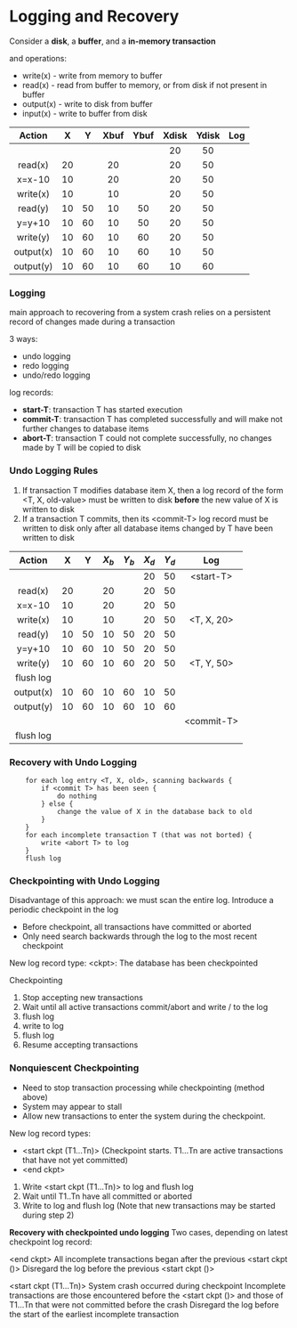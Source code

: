 
# Logging and Recovery
Consider a **disk**, a **buffer**, and a **in-memory transaction**

and operations:
- write(x) - write from memory to buffer
- read(x) - read from buffer to memory, or from disk if not present in buffer
- output(x) - write to disk from buffer 
- input(x) - write to buffer from disk

|   Action  |  X |  Y | Xbuf | Ybuf | Xdisk | Ydisk | Log |
|:---------:|:--:|:--:|:----:|:----:|:-----:|:-----:|:---:|
|           |    |    |      |      |   20  |   50  |     |
|  read(x)  | 20 |    |  20  |      |   20  |   50  |     |
|   x=x-10  | 10 |    |  20  |      |   20  |   50  |     |
|  write(x) | 10 |    |  10  |      |   20  |   50  |     |
|  read(y)  | 10 | 50 |  10  |  50  |   20  |   50  |     |
|   y=y+10  | 10 | 60 |  10  |  50  |   20  |   50  |     |
|  write(y) | 10 | 60 |  10  |  60  |   20  |   50  |     |
| output(x) | 10 | 60 |  10  |  60  |   10  |   50  |     |
| output(y) | 10 | 60 |  10  |  60  |   10  |   60  |     |

### Logging
main approach to recovering from a system crash relies on a persistent record of changes made during a transaction

3 ways:
- undo logging
- redo logging
- undo/redo logging

log records:
- **start-T**: transaction T has started execution
- **commit-T**: transaction T has completed successfully and will make not further changes to database items
- **abort-T**: transaction T could not complete successfully, no changes made by T will be copied to disk

### Undo Logging Rules
1. If transaction T modifies database item X, then a log record of the form <T, X, old-value> must be written to disk **before** the new value of X is written to disk
2. If a transaction T commits, then its \<commit-T\> log record must be written to disk only after all database items changed by T have been written to disk

| Action  |  X  |  Y  |$X_b$|$Y_b$|$X_d$|$Y_d$| Log |
|:-------:|:---:|:---:|:---:|:---:|:---:|:---:|:---:|
|         |     |     |     |     |20   |50   |\<start-T\>|
| read(x) |  20 |     |20   |     |20   |50   |     |
| x=x-10  |  10 |     |20   |     |20   |50   |     |
|write(x) |  10 |     |10   |     |20   |50   |\<T, X, 20\>|
| read(y) |  10 | 50  |10   | 50  |20   |50   |     |
| y=y+10  |  10 | 60  |10   | 50  |20   |50   |     |
|write(y) |  10 | 60  |10   | 60  |20   |50   |\<T, Y, 50\>|
|flush log|		|	  |     |     |     |     |     |
|output(x)|  10 | 60  |10   | 60  |10   |50   |     |
|output(y)|  10 | 60  |10   | 60  |10   |60   |     |
|         |     |     |     |     |     |     |\<commit-T\>|
|flush log|     |     |     |     |     |     |     |   

### Recovery with Undo Logging

		for each log entry <T, X, old>, scanning backwards {
			if <commit T> has been seen {
				do nothing
			} else {
				change the value of X in the database back to old
			}
		}
		for each incomplete transaction T (that was not borted) {
			write <abort T> to log
		}
		flush log

### Checkpointing with Undo Logging
Disadvantage of this approach: we must scan the entire log.
Introduce a periodic checkpoint in the log
- Before checkpoint, all transactions have committed or aborted
- Only need search backwards through the log to the most recent checkpoint

New log record type:
\<ckpt>: The database has been checkpointed

Checkpointing
1. Stop accepting new transactions
2. Wait until all active transactions commit/abort and write <commit T>/<abort T> to the log
3. flush log
4. write <ckpt> to log
5. flush log
6. Resume accepting transactions

### Nonquiescent Checkpointing
- Need to stop transaction processing while checkpointing (method above)
- System may appear to stall
- Allow new transactions to enter the system during the checkpoint.

New log record types:
- \<start ckpt (T1...Tn)> (Checkpoint starts. T1...Tn are active transactions that
have not yet committed)
- \<end ckpt>

1. Write \<start ckpt (T1...Tn)> to log and flush log
2. Wait until T1..Tn have all committed or aborted
3. Write <end ckpt> to log and flush log
(Note that new transactions may be started during step 2)

**Recovery with checkpointed undo logging**
Two cases, depending on latest checkpoint log record:

\<end ckpt>
All incomplete transactions began after the previous \<start ckpt ()>
Disregard the log before the previous \<start ckpt ()> 

\<start ckpt (T1...Tn)>
System crash occurred during checkpoint
Incomplete transactions are those encountered before the \<start ckpt ()> and those of T1...Tn that were not committed before the crash
Disregard the log before the start of the earliest incomplete transaction

<!--stackedit_data:
eyJoaXN0b3J5IjpbMTYyNzgzMDg4NywtMTIwODU4NDY1NSw3Nz
E0OTg4NDQsLTc0NDc2NTI4NCw0MjMxOTA5Ml19
-->
